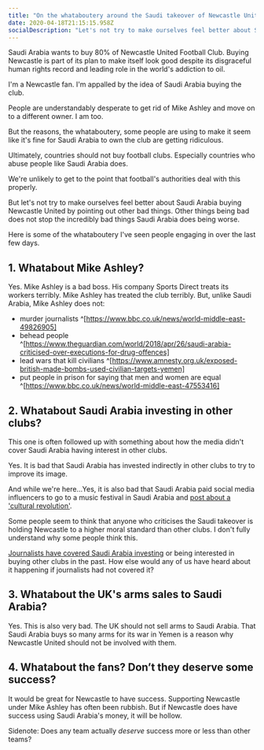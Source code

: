```yaml
---
title: "On the whataboutery around the Saudi takeover of Newcastle United"
date: 2020-04-18T21:15:15.958Z
socialDescription: "Let's not try to make ourselves feel better about Saudi Arabia buying Newcastle United by pointing out other bad things."
---
```

Saudi Arabia wants to buy 80% of Newcastle United Football Club. Buying Newcastle is part of its plan to make itself look good despite its disgraceful human rights record and leading role in the world's addiction to oil.

I'm a Newcastle fan. I'm appalled by the idea of Saudi Arabia buying the club.

People are understandably desperate to get rid of Mike Ashley and move on to a different owner. I am too.

But the reasons, the whataboutery, some people are using to make it seem like it's fine for Saudi Arabia to own the club are getting ridiculous.

Ultimately, countries should not buy football clubs. Especially countries who abuse people like Saudi Arabia does.

We're unlikely to get to the point that football's authorities deal with this properly.

But let's not try to make ourselves feel better about Saudi Arabia buying Newcastle United by pointing out other bad things. Other things being bad does not stop the incredibly bad things Saudi Arabia does being worse.

Here is some of the whataboutery I've seen people engaging in over the last few days.

## 1. Whatabout Mike Ashley?

Yes. Mike Ashley is a bad boss. His company Sports Direct treats its workers terribly. Mike Ashley has treated the club terribly. But, unlike Saudi Arabia, Mike Ashley does not:

* murder journalists ^[https://www.bbc.co.uk/news/world-middle-east-49826905]
* behead people ^[https://www.theguardian.com/world/2018/apr/26/saudi-arabia-criticised-over-executions-for-drug-offences]
* lead wars that kill civilians ^[https://www.amnesty.org.uk/exposed-british-made-bombs-used-civilian-targets-yemen]
* put people in prison for saying that men and women are equal ^[https://www.bbc.co.uk/news/world-middle-east-47553416]

## 2. Whatabout Saudi Arabia investing in other clubs?

This one is often followed up with something about how the media didn't cover Saudi Arabia having interest in other clubs.

Yes. It is bad that Saudi Arabia has invested indirectly in other clubs to try to improve its image.

And while we're here…Yes, it is also bad that Saudi Arabia paid social media influencers to go to a music festival in Saudi Arabia and [post about a 'cultural revolution'](https://www.theguardian.com/world/2019/dec/23/shameless-influencers-face-backlash-for-promoting-saudi-arabia-music-festival).

Some people seem to think that anyone who criticises the Saudi takeover is holding Newcastle to a higher moral standard than other clubs. I don't fully understand why some people think this.

[Journalists have covered Saudi Arabia investing](https://www.theguardian.com/football/2019/feb/15/sportswashing-europes-biggest-clubs-champions-league-owners-sponsors-uefa) or being interested in buying other clubs in the past. How else would any of us have heard about it happening if journalists had not covered it?

## 3. Whatabout the UK's arms sales to Saudi Arabia?

Yes. This is also very bad. The UK should not sell arms to Saudi Arabia. That Saudi Arabia buys so many arms for its war in Yemen is a reason why Newcastle United should not be involved with them.

## 4. Whatabout the fans? Don’t they deserve some success?

It would be great for Newcastle to have success. Supporting Newcastle under Mike Ashley has often been rubbish. But if Newcastle does have success using Saudi Arabia's money, it will be hollow.

Sidenote: Does any team actually *deserve* success more or less than other teams?
